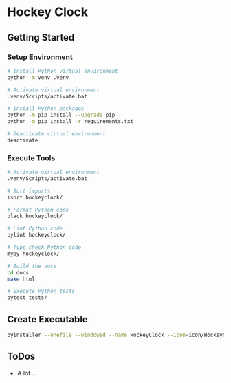 # Hockey Clock

## Getting Started

### Setup Environment

```bash
# Install Python virtual environment
python -m venv .venv

# Activate virtual environment
.venv/Scripts/activate.bat

# Install Python packages
python -m pip install --upgrade pip
python -m pip install -r requirements.txt

# Deactivate virtual environment
deactivate
```

### Execute Tools

```bash
# Activate virtual environment
.venv/Scripts/activate.bat

# Sort imports
isort hockeyclock/

# Format Python code
black hockeyclock/

# Lint Python code
pylint hockeyclock/

# Type check Python code
mypy hockeyclock/

# Build the docs
cd docs
make html

# Execute Python tests
pytest tests/
```

## Create Executable

```bash
pyinstaller --onefile --windowed --name HockeyClock --icon=icon/HockeyClock.ico py/main.py
```

## ToDos

* A lot ...
